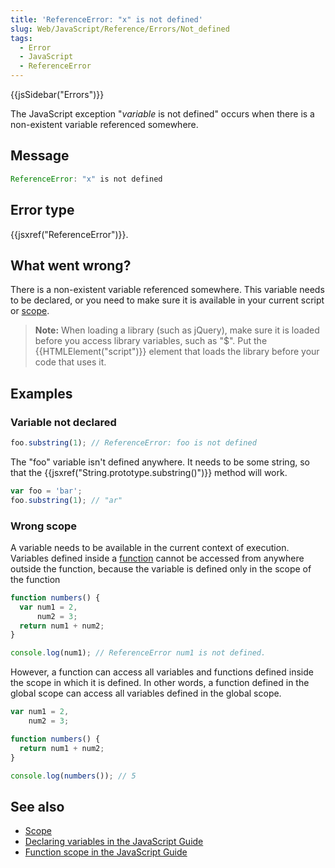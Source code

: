```yaml
---
title: 'ReferenceError: "x" is not defined'
slug: Web/JavaScript/Reference/Errors/Not_defined
tags:
  - Error
  - JavaScript
  - ReferenceError
---
```

{{jsSidebar("Errors")}}

The JavaScript exception "_variable_ is not defined" occurs when there is a
non-existent variable referenced somewhere.

## Message

```js
ReferenceError: "x" is not defined
```

## Error type

{{jsxref("ReferenceError")}}.

## What went wrong?

There is a non-existent variable referenced somewhere. This variable needs to be
declared, or you need to make sure it is available in your current script or
[scope](/en-US/docs/Glossary/Scope).

> **Note:** When loading a library (such as jQuery), make sure it is loaded
> before you access library variables, such as "$". Put the
> {{HTMLElement("script")}} element that loads the library before your
> code that uses it.

## Examples

### Variable not declared

```js example-bad
foo.substring(1); // ReferenceError: foo is not defined
```

The "foo" variable isn't defined anywhere. It needs to be some string, so that
the {{jsxref("String.prototype.substring()")}} method will work.

```js example-good
var foo = 'bar';
foo.substring(1); // "ar"
```

### Wrong scope

A variable needs to be available in the current context of execution. Variables
defined inside a [function](/en-US/docs/Web/JavaScript/Reference/Functions)
cannot be accessed from anywhere outside the function, because the variable is
defined only in the scope of the function

```js example-bad
function numbers() {
  var num1 = 2,
      num2 = 3;
  return num1 + num2;
}

console.log(num1); // ReferenceError num1 is not defined.
```

However, a function can access all variables and functions defined inside the
scope in which it is defined. In other words, a function defined in the global
scope can access all variables defined in the global scope.

```js example-good
var num1 = 2,
    num2 = 3;

function numbers() {
  return num1 + num2;
}

console.log(numbers()); // 5
```

## See also

- [Scope](/en-US/docs/Glossary/Scope)
- [Declaring variables in the JavaScript Guide](/en-US/docs/Web/JavaScript/Guide/Grammar_and_types#declaring_variables)
- [Function scope in the JavaScript Guide](/en-US/docs/Web/JavaScript/Guide/Functions#function_scope)
